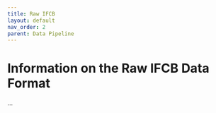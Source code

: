 ```yaml
---
title: Raw IFCB
layout: default
nav_order: 2
parent: Data Pipeline
---
```


# Information on the Raw IFCB Data Format

...